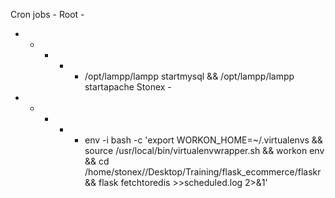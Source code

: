 Cron jobs -
Root -
* * * * * /opt/lampp/lampp startmysql && /opt/lampp/lampp startapache
Stonex -
* * * * * env -i bash -c 'export WORKON_HOME=~/.virtualenvs && source /usr/local/bin/virtualenvwrapper.sh && workon env && cd /home/stonex//Desktop/Training/flask_ecommerce/flaskr && flask fetchtoredis >>scheduled.log 2>&1'
